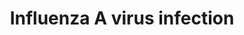 ---
annotations:
- type: Pathway Ontology
  value: influenza A pathway
authors:
- Mkutmon
- MaintBot
description: ''
last-edited: 2019-08-16
organisms:
- Bos taurus
redirect_from:
- /index.php/Pathway:WP3214
- /instance/WP3214
schema-jsonld:
- '@context': https://schema.org/
  '@id': https://wikipathways.github.io/pathways/WP3214.html
  '@type': Dataset
  creator:
    '@type': Organization
    name: WikiPathways
  description: ''
  keywords:
  - N-Acetylneuraminic acid
  - PA
  - 'haemagglutinin '
  - Glutathione
  - PB2
  - neuraminidase
  - PB1-F2 protein
  - NS2
  - vRNPs
  - bta-mir-34c
  - NP
  - BCL2
  - polymerase 1
  - NS1
  - PB1
  - nucleocapsid protein
  - matrix protein 1
  - matrix protein 2
  license: CC0
  name: Influenza A virus infection
seo: CreativeWork
title: Influenza A virus infection
wpid: WP3214
---